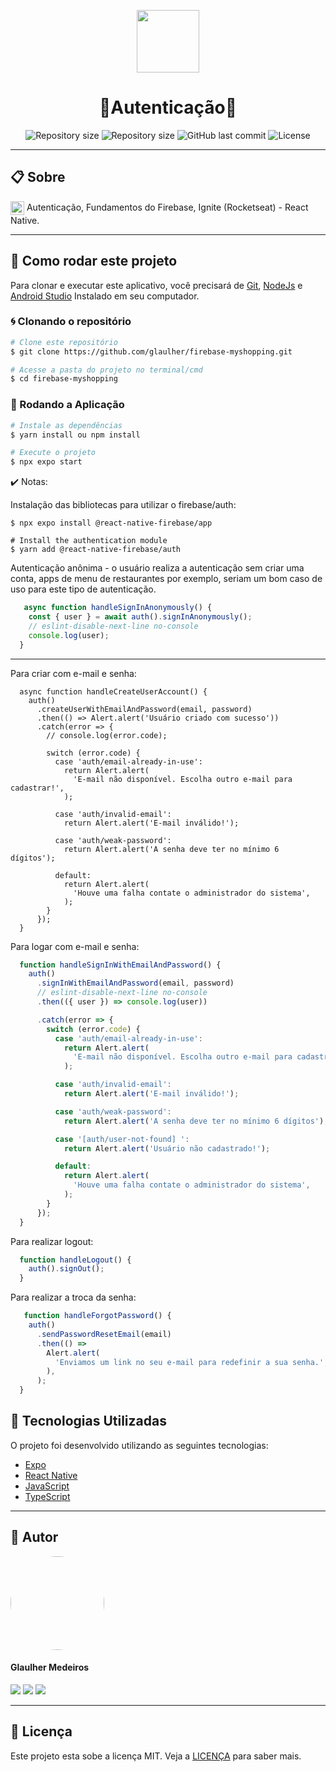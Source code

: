 <p align="center" >
  <img align="center" src="https://d33wubrfki0l68.cloudfront.net/554c3b0e09cf167f0281fda839a5433f2040b349/ecfc9/img/header_logo.svg" width="100" />
</p>

<h1 align="center">
  🚀Autenticação🚀
</h1>

<p align="center" >
  <img alt="Repository size" src="https://img.shields.io/badge/Mobile-react--native-blue?style=for-the-badge">

<img alt="Repository size" src="https://img.shields.io/npm/types/typescript?style=for-the-badge">

<img alt="GitHub last commit" src="https://img.shields.io/github/last-commit/glaulher/react-native_Ignite?style=for-the-badge">

<img alt="License" src="https://img.shields.io/badge/license-MIT-blue.svg?style=for-the-badge" />
</p>

---

## 📋 Sobre

<img align="center" src="https://d33wubrfki0l68.cloudfront.net/554c3b0e09cf167f0281fda839a5433f2040b349/ecfc9/img/header_logo.svg" width="22" /> Autenticação, Fundamentos do Firebase, Ignite (Rocketseat) - React Native.

---

## 📂 Como rodar este projeto

Para clonar e executar este aplicativo, você precisará de [Git](https://git-scm.com), [NodeJs](https://nodejs.org/en/) e [Android Studio](https://developer.android.com/studio) Instalado em seu computador.

### 🌀 Clonando o repositório

```bash
# Clone este repositório
$ git clone https://github.com/glaulher/firebase-myshopping.git

# Acesse a pasta do projeto no terminal/cmd
$ cd firebase-myshopping
```

### 🎲 Rodando a Aplicação

```bash
# Instale as dependências
$ yarn install ou npm install

# Execute o projeto
$ npx expo start
```

✔️ Notas:

Instalação das bibliotecas para utilizar o firebase/auth:

```shell
$ npx expo install @react-native-firebase/app

# Install the authentication module
$ yarn add @react-native-firebase/auth
```

Autenticação anônima - o usuário realiza a autenticação sem criar uma conta, apps de menu de restaurantes por exemplo, seriam um bom caso de uso para este tipo de autenticação.

```javascript
   async function handleSignInAnonymously() {
    const { user } = await auth().signInAnonymously();
    // eslint-disable-next-line no-console
    console.log(user);
  } 
```

---

Para criar com e-mail e senha:

```shell
  async function handleCreateUserAccount() {
    auth()
      .createUserWithEmailAndPassword(email, password)
      .then(() => Alert.alert('Usuário criado com sucesso'))
      .catch(error => {
        // console.log(error.code);

        switch (error.code) {
          case 'auth/email-already-in-use':
            return Alert.alert(
              'E-mail não disponível. Escolha outro e-mail para cadastrar!',
            );

          case 'auth/invalid-email':
            return Alert.alert('E-mail inválido!');

          case 'auth/weak-password':
            return Alert.alert('A senha deve ter no mínimo 6 dígitos');

          default:
            return Alert.alert(
              'Houve uma falha contate o administrador do sistema',
            );
        }
      });
  }
```

Para logar com e-mail e senha:

```javascript
  function handleSignInWithEmailAndPassword() {
    auth()
      .signInWithEmailAndPassword(email, password)
      // eslint-disable-next-line no-console
      .then(({ user }) => console.log(user))

      .catch(error => {
        switch (error.code) {
          case 'auth/email-already-in-use':
            return Alert.alert(
              'E-mail não disponível. Escolha outro e-mail para cadastrar!',
            );

          case 'auth/invalid-email':
            return Alert.alert('E-mail inválido!');

          case 'auth/weak-password':
            return Alert.alert('A senha deve ter no mínimo 6 dígitos');

          case '[auth/user-not-found] ':
            return Alert.alert('Usuário não cadastrado!');

          default:
            return Alert.alert(
              'Houve uma falha contate o administrador do sistema',
            );
        }
      });
  }
```

Para realizar logout:

```javascript
  function handleLogout() {
    auth().signOut();
  }
```

Para realizar  a troca da senha:

```javascript
   function handleForgotPassword() {
    auth()
      .sendPasswordResetEmail(email)
      .then(() =>
        Alert.alert(
          'Enviamos um link no seu e-mail para redefinir a sua senha.',
        ),
      );
  }
```

## 🚀 Tecnologias Utilizadas

O projeto foi desenvolvido utilizando as seguintes tecnologias:

- [Expo](https://expo.dev/)
- [React Native](https://reactnative.dev)
- [JavaScript](https://developer.mozilla.org/pt-BR/docs/Web/JavaScript)
- [TypeScript](https://www.typescriptlang.org)

---

## 🧑 Autor

<img style="border-radius: 75px;" src="https://glaulher.github.io/assets/img/sample/avatar.jpeg" width="150px;" alt=""/>
 <h4>Glaulher Medeiros</h4>

<p align="left">
<span style="inline-block;">
  <a href="https://www.linkedin.com/in/glaulher-medeiros-03799967/" target="_blank"><img src="https://img.shields.io/badge/LinkedIn-0077B5?style=for-the-badge&logo=linkedin&logoColor=white" ></a>
</span>
<span style="inline-block;">
  <a href="https://glaulher.github.io/" target="_blank"><img src="https://img.shields.io/badge/github.io-gray?style=for-the-badge&logo=github&logoColor=white" ></a>
</span>

<span style="inline-block;">
  <a href="https://terminaldopenguin.blogspot.com/" target="_blank"><img src="https://img.shields.io/badge/blog-orange?style=for-the-badge&logo=blogger&logoColor=white"></a>
</span>
</p>

---

## 📝 Licença

Este projeto esta sobe a licença MIT. Veja a [LICENÇA](https://github.com/glaulher/react-native_Ignite/blob/main/LICENSE) para saber mais.

